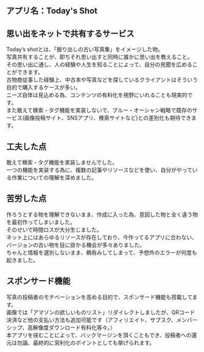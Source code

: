 ## アプリ名：Today's Shot

## 思い出をネットで共有するサービス
   Today’s shotとは、「掘り出しの古い写真集」をイメージした物。  
   写真共有することが、即ちそれ思い出すと同時に誰かに思い出を教えること。  
   その思い出に通し、人の経験や人生を知ることによって、自分の見聞を広めることができます。  
   古物商従事した経験上、中古本や写真などを探しているクライアントはそういう目的で購入するケースが多い。  
   ニーズ自体は見込める為、コンテンツの有料化を視野にいれることも現実的です。  
   また敢えて検索・タグ機能を実装しないで、ブルー・オーシャン戦略で既存のサービス(画像投稿サイト、SNSアプリ、検索サイトなど)との差別化も期待できます。
   
## 工夫した点
   敢えて検索・タグ機能を実装しませんでした。  
   一つの機能を実装する為に、複数の記事やリソースなどを使い、自分がやっている作業についての理解を深めました。

## 苦労した点
   作ろうとする物を理解できないまま、作成に入った為、意図した物と全く違う物を最初作ってしまいました。  
   そのせいで時間ロスが大分生じました。  
   ネット上にはあらゆるリソースが存在しており、今作ってるアプリに合わない、バージョンの古い物を目に掛かる機会が多々ありました。  
   ちゃんと情報を選別しないまま、鵜呑みしてしまって、予想外のエラーが何度も起きました。  

## スポンサード機能
   写真の投稿者のモチベーションを高める目的で、スポンサード機能も搭載してます。  
   画像では「アマゾンの欲しいものリスト」リダイレクトしましたが、QRコード決済など他の支払い方法も追加可能です（アフィリエイト、サブスク、メンバーシップ、高解像度ダウンロード有料化等々。）   
   本アプリを挟むことによって、バックマージンを頂くこともでき、投稿者への還元は勿論、最終的に営利化のポイントとしても挙げられます。  






